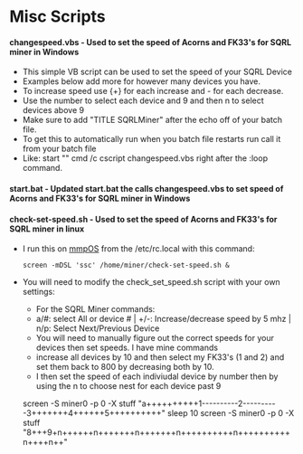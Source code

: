 # Misc Scripts

#### changespeed.vbs - Used to set the speed of Acorns and FK33's for SQRL miner in Windows
 * This simple VB script can be used to set the speed of your SQRL Device
 * Examples below add more for however many devices you have. 
 * To increase speed use {+} for each increase and - for each decrease.
 * Use the number to select each device and 9 and then n to select devices above 9
 * Make sure to add "TITLE SQRLMiner" after the echo off of your batch file. 
 * To get this to automatically run when you batch file restarts run call it from your batch file
 * Like: start "" cmd /c cscript changespeed.vbs right after the :loop command. 

#### start.bat - Updated start.bat the calls changespeed.vbs to set speed of Acorns and FK33's for SQRL miner in Windows



#### check-set-speed.sh - Used to set the speed of Acorns and FK33's for SQRL miner in linux
   * I run this on [mmpOS](https://app.mmpos.eu) from the /etc/rc.local with this command:
         
         screen -mDSL 'ssc' /home/miner/check-set-speed.sh &
   * You will need to modify the check_set_speed.sh script with your own settings:
      * For the SQRL Miner commands:
      * a/#: select All or device # | +/-: Increase/decrease speed by 5 mhz | n/p: Select Next/Previous Device
      * You will need to manually figure out the correct speeds for your devices then set speeds. I have mine commands
      * increase all devices by 10 and then select my FK33's (1 and 2) and set them back to 800 by decreasing both by 10. 
      * I then set the speed of each indiviudal device by number then by using the n to choose nest for each device past 9
      
      screen -S miner0 -p 0 -X stuff "a++++++++++1----------2----------3+++++++4++++++5++++++++++"
      sleep 10
      screen -S miner0 -p 0 -X stuff "8+++9+n++++++n+++++++n+++++++n++++++++++n++++++++++n++++n++"
